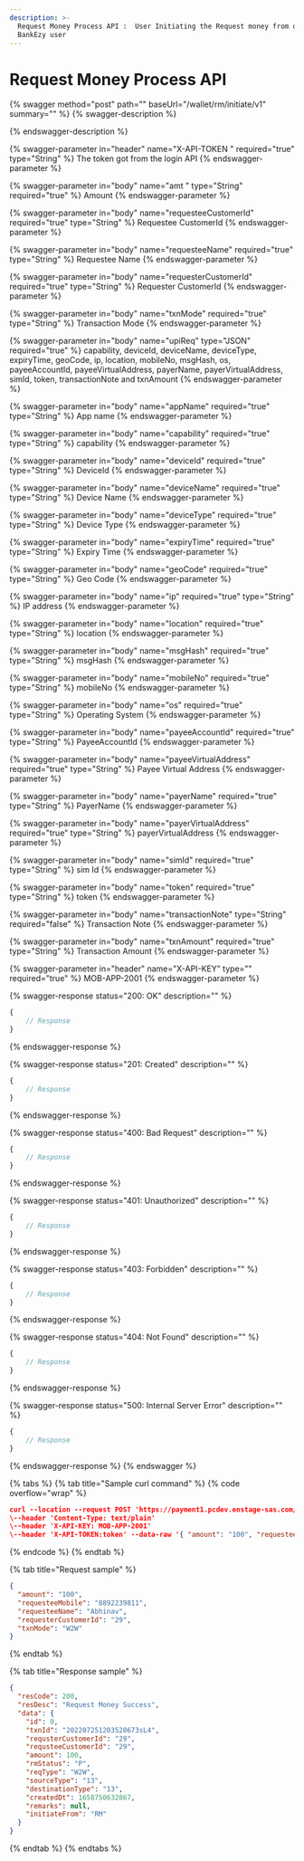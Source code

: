 ```yaml
---
description: >-
  Request Money Process API :  User Initiating the Request money from other
  BankEzy user
---
```


# Request Money Process API

{% swagger method="post" path="" baseUrl="<domain>/wallet/rm/initiate/v1" summary="" %}
{% swagger-description %}

{% endswagger-description %}

{% swagger-parameter in="header" name="X-API-TOKEN  " required="true" type="String" %}
The token got from the login API
{% endswagger-parameter %}

{% swagger-parameter in="body" name="amt " type="String" required="true" %}
Amount
{% endswagger-parameter %}

{% swagger-parameter in="body" name="requesteeCustomerId" required="true" type="String" %}
​Requestee CustomerId
{% endswagger-parameter %}

{% swagger-parameter in="body" name="requesteeName" required="true" type="String" %}
Requestee Name
{% endswagger-parameter %}

{% swagger-parameter in="body" name="requesterCustomerId" required="true" type="String" %}
​Requester CustomerId
{% endswagger-parameter %}

{% swagger-parameter in="body" name="txnMode" required="true" type="String" %}
Transaction Mode
{% endswagger-parameter %}

{% swagger-parameter in="body" name="upiReq" type="JSON" required="true" %}
​capability, deviceId, deviceName, deviceType, expiryTime, geoCode, ip, location, mobileNo, msgHash, os, payeeAccountId, payeeVirtualAddress, payerName, payerVirtualAddress, simId, token, transactionNote and txnAmount
{% endswagger-parameter %}

{% swagger-parameter in="body" name="appName" required="true" type="String" %}
App name
{% endswagger-parameter %}

{% swagger-parameter in="body" name="capability" required="true" type="String" %}
capability
{% endswagger-parameter %}

{% swagger-parameter in="body" name="deviceId" required="true" type="String" %}
DeviceId
{% endswagger-parameter %}

{% swagger-parameter in="body" name="deviceName" required="true" type="String" %}
​Device Name
{% endswagger-parameter %}

{% swagger-parameter in="body" name="deviceType" required="true" type="String" %}
Device Type
{% endswagger-parameter %}

{% swagger-parameter in="body" name="expiryTime" required="true" type="String" %}
Expiry Time
{% endswagger-parameter %}

{% swagger-parameter in="body" name="geoCode" required="true" type="String" %}
Geo Code
{% endswagger-parameter %}

{% swagger-parameter in="body" name="ip" required="true" type="String" %}
IP address
{% endswagger-parameter %}

{% swagger-parameter in="body" name="location" required="true" type="String" %}
location
{% endswagger-parameter %}

{% swagger-parameter in="body" name="msgHash" required="true" type="String" %}
​msgHash
{% endswagger-parameter %}

{% swagger-parameter in="body" name="mobileNo" required="true" type="String" %}
​mobileNo
{% endswagger-parameter %}

{% swagger-parameter in="body" name="os" required="true" type="String" %}
Operating System
{% endswagger-parameter %}

{% swagger-parameter in="body" name="payeeAccountId" required="true" type="String" %}
PayeeAccountId
{% endswagger-parameter %}

{% swagger-parameter in="body" name="payeeVirtualAddress" required="true" type="String" %}
​Payee Virtual Address
{% endswagger-parameter %}

{% swagger-parameter in="body" name="payerName" required="true" type="String" %}
PayerName
{% endswagger-parameter %}

{% swagger-parameter in="body" name="payerVirtualAddress" required="true" type="String" %}
payerVirtualAddress
{% endswagger-parameter %}

{% swagger-parameter in="body" name="simId" required="true" type="String" %}
sim Id
{% endswagger-parameter %}

{% swagger-parameter in="body" name="token" required="true" type="String" %}
token
{% endswagger-parameter %}

{% swagger-parameter in="body" name="transactionNote" type="String" required="false" %}
​Transaction Note
{% endswagger-parameter %}

{% swagger-parameter in="body" name="txnAmount" required="true" type="String" %}
Transaction Amount
{% endswagger-parameter %}

{% swagger-parameter in="header" name="X-API-KEY" type="" required="true" %}
MOB-APP-2001
{% endswagger-parameter %}

{% swagger-response status="200: OK" description="" %}
```javascript
{
    // Response
}
```
{% endswagger-response %}

{% swagger-response status="201: Created" description="" %}
```javascript
{
    // Response
}
```
{% endswagger-response %}

{% swagger-response status="400: Bad Request" description="" %}
```javascript
{
    // Response
}
```
{% endswagger-response %}

{% swagger-response status="401: Unauthorized" description="" %}
```javascript
{
    // Response
}
```
{% endswagger-response %}

{% swagger-response status="403: Forbidden" description="" %}
```javascript
{
    // Response
}
```
{% endswagger-response %}

{% swagger-response status="404: Not Found" description="" %}
```javascript
{
    // Response
}
```
{% endswagger-response %}

{% swagger-response status="500: Internal Server Error" description="" %}
```javascript
{
    // Response
}
```
{% endswagger-response %}
{% endswagger %}

{% tabs %}
{% tab title="Sample curl command" %}
{% code overflow="wrap" %}
```json
curl --location --request POST 'https://payment1.pcdev.enstage-sas.com/wallet/rm/initiate/v1'
\--header 'Content-Type: text/plain'
\--header 'X-API-KEY: MOB-APP-2001'
\--header 'X-API-TOKEN:token' --data-raw '{ "amount": "100", "requesteeMobile": "8892239811", "requesteeName": "Abhinav", "requesterCustomerId": "29", "txnMode": "W2W" }'​
```
{% endcode %}
{% endtab %}

{% tab title="Request sample" %}
```json
{
  "amount": "100",
  "requesteeMobile": "8892239811",
  "requesteeName": "Abhinav",
  "requesterCustomerId": "29",
  "txnMode": "W2W"
}
```
{% endtab %}

{% tab title="Response sample" %}
```json
{
  "resCode": 200,
  "resDesc": "Request Money Success",
  "data": {
    "id": 0,
    "txnId": "202207251203528673sL4",
    "requsterCustomerId": "29",
    "requsteeCustomerId": "29",
    "amount": 100,
    "rmStatus": "P",
    "reqType": "W2W",
    "sourceType": "13",
    "destinationType": "13",
    "createdDt": 1658750632867,
    "remarks": null,
    "initiateFrom": "RM"
  }
}
```
{% endtab %}
{% endtabs %}

​

